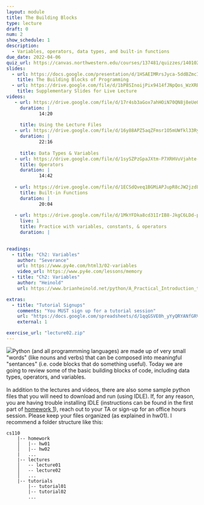 ```yaml
---
layout: module
title: The Building Blocks
type: lecture
draft: 0
num: 2
show_schedule: 1
description:
  - Variables, operators, data types, and built-in functions
due_date: 2022-04-06
quiz_url: https://canvas.northwestern.edu/courses/137481/quizzes/140102
slides:
  - url: https://docs.google.com/presentation/d/1HSAEIMRrsJyca-5ddBZmcIkgyRS-ZfHYs_QGkuKFUmk/edit?usp=sharing
    title: The Building Blocks of Programming
  - url: https://drive.google.com/file/d/1bP8SInoijPix9414fJNpQos_WzXRBNXY/view?usp=sharing
    title: Supplementary Slides for Live Lecture
videos:
   - url: https://drive.google.com/file/d/17r4sb3aGox7ahHOiN70QN8j8eUeQc0j2/view?usp=sharing
     duration: |
            14:20
        
     title: Using the Lecture Files
   - url: https://drive.google.com/file/d/16y88APZ5aqZFmsr1O5mUWfkl33RyYld0/view?usp=sharing
     duration: |
            22:16
        
     title: Data Types & Variables
   - url: https://drive.google.com/file/d/1sySZPzGpaJXtm-P7XRHVuVjahte-3d7C/view?usp=sharing
     title: Operators
     duration: |
            14:42
        
   - url: https://drive.google.com/file/d/1ECSdQveq1BGMiAPJupR8cJW2jzdL8Anv/view?usp=sharing
     title: Built-in Functions
     duration: |
            20:04
        
   - url: https://drive.google.com/file/d/1MkYFDka8cd31IrIB8-JkgC6LDd-p0Wc6/view?usp=sharing
     live: 1
     title: Practice with variables, constants, & operators
     duration: |
        

readings:
  - title: "Ch2: Variables"
    author: "Severance"
    url: https://www.py4e.com/html3/02-variables
    video_url: https://www.py4e.com/lessons/memory
  - title: "Ch2: Variables"
    author: "Heinold"
    url: https://www.brianheinold.net/python/A_Practical_Introduction_to_Python_Programming_Heinold.pdf

extras:
  - title: "Tutorial Signups"
    comments: "You MUST sign up for a tutorial session"
    url: "https://docs.google.com/spreadsheets/d/1qqGSVE0h_yYyQRYANfGRVM4izwg2_d4YAcQQNJzZkWw/edit?usp=sharing"
    external: 1

exercise_url: "lecture02.zip"
---
```


<img class="module-image" src="/spring2022/assets/images/lectures/lecture_02_blocks.jpg" />Python (and all programmming languages) are made up of very small "words" (like nouns and verbs) that can be composed into meaningful "sentances" (i.e. code blocks that do something useful). Today we are going to review some of the basic building blocks of code, including data types, operators, and variables.<br><br>In addition to the lectures and videos, there are also some sample python files that you will need to download and run (using IDLE). If, for any reason, you are having trouble installing IDLE (instructions can be found in the first part of [homework 1](../assignments/hw1)), reach out to your TA or sign-up for an office hours session. Please keep your files organized (as explained in hw01). I recommend a folder structure like this:

```
cs110
    |-- homework
    │   |-- hw01
    │   |-- hw02
    |   ...
    |-- lectures
    │   -- lecture01
    │   -- lecture02
    │   ...
    |-- tutorials
        |-- tutorial01
        |-- tutorial02
        ...
```